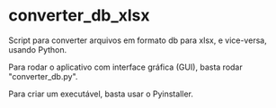 # converter_db_xlsx
Script para converter arquivos em formato db para xlsx, e vice-versa, usando Python.

Para rodar o aplicativo com interface gráfica (GUI), basta rodar "converter_db.py". 

Para criar um executável, basta usar o Pyinstaller.
